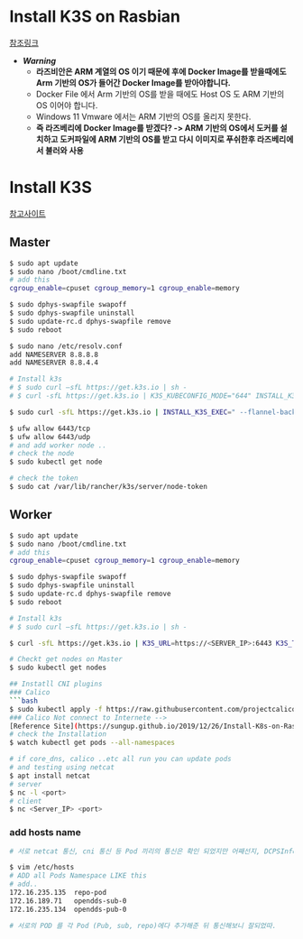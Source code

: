 Install K3S on Rasbian
===

[참조링크](https://medium.com/thinkport/how-to-build-a-raspberry-pi-kubernetes-cluster-with-k3s-76224788576c)
- ***Warning***
  - **라즈비안은 ARM 계열의 OS 이기 때문에 후에 Docker Image를 받을때에도 Arm 기반의 OS가 들어간 Docker Image를 받아야합니다.**
  - Docker File 에서 Arm 기반의 OS를 받을 때에도 Host OS 도 ARM 기반의 OS 이어야 합니다.
  - Windows 11 Vmware 에서는 ARM 기반의 OS를 올리지 못한다.
  - **즉 라즈베리에 Docker Image를 받겠다? -> ARM 기반의 OS에서 도커를 설치하고 도커파일에 ARM 기반의 OS를 받고 다시 이미지로 푸쉬한후 라즈베리에서 불러와 사용**
# Install K3S

[참고사이트](https://docs.tigera.io/calico/latest/getting-started/kubernetes/k3s/multi-node-install)

## Master
```bash
$ sudo apt update
$ sudo nano /boot/cmdline.txt
# add this
cgroup_enable=cpuset cgroup_memory=1 cgroup_enable=memory

$ sudo dphys-swapfile swapoff
$ sudo dphys-swapfile uninstall
$ sudo update-rc.d dphys-swapfile remove
$ sudo reboot

$ sudo nano /etc/resolv.conf
add NAMESERVER 8.8.8.8
add NAMESERVER 8.8.4.4

# Install k3s
# $ sudo curl –sfL https://get.k3s.io | sh -
# $ curl -sfL https://get.k3s.io | K3S_KUBECONFIG_MODE="644" INSTALL_K3S_EXEC="--flannel-backend=none --cluster-cidr=192.168.0.0/16 --disable-network-policy --disable=traefik" sh -

$ sudo curl -sfL https://get.k3s.io | INSTALL_K3S_EXEC=" --flannel-backend=none --disable-network-policy --cluster-cidr=192.168.0.0/16" sh -

$ ufw allow 6443/tcp
$ ufw allow 6443/udp
# and add worker node ..
# check the node
$ sudo kubectl get node

# check the token
$ sudo cat /var/lib/rancher/k3s/server/node-token
```

## Worker
```bash
$ sudo apt update
$ sudo nano /boot/cmdline.txt
# add this
cgroup_enable=cpuset cgroup_memory=1 cgroup_enable=memory

$ sudo dphys-swapfile swapoff
$ sudo dphys-swapfile uninstall
$ sudo update-rc.d dphys-swapfile remove
$ sudo reboot

# Install k3s
# $ sudo curl –sfL https://get.k3s.io | sh -

$ curl -sfL https://get.k3s.io | K3S_URL=https://<SERVER_IP>:6443 K3S_TOKEN=<TOKEN> K3S_NODE_NAME=<NODE_NAME> sh -

# Checkt get nodes on Master
$ sudo kubectl get nodes

## Instatll CNI plugins
### Calico
```bash
$ sudo kubectl apply -f https://raw.githubusercontent.com/projectcalico/calico/v3.26.1/manifests/calico.yaml
### Calico Not connect to Internete -->
[Reference Site](https://sungup.github.io/2019/12/26/Install-K8s-on-Raspberry-Pi-4.html)
# check the Installation
$ watch kubectl get pods --all-namespaces

# if core_dns, calico ..etc all run you can update pods
# and testing using netcat
$ apt install netcat
# server
$ nc -l <port>
# client
$ nc <Server_IP> <port>
```

### add hosts name
```bash
# 서로 netcat 통신, cni 통신 등 Pod 끼리의 통신은 확인 되었지만 어째선지, DCPSInfoRepo에 찍먹(?)만 하고 바로 TCPConnection:Close 가 발생하였다. 알고보니 서로의 HOST Name(?)을 몰라서 일어나게 된 현상이었따.

$ vim /etc/hosts
# ADD all Pods Namespace LIKE this
# add..
172.16.235.135  repo-pod
172.16.189.71   opendds-sub-0
172.16.235.134  opendds-pub-0

# 서로의 POD 를 각 Pod (Pub, sub, repo)에다 추가해준 뒤 통신해보니 잘되었따.
```